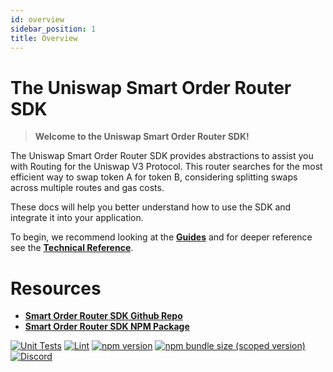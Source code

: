 ```yaml
---
id: overview
sidebar_position: 1
title: Overview
---
```


# The Uniswap Smart Order Router SDK

> **Welcome to the Uniswap Smart Order Router SDK!**

The Uniswap Smart Order Router SDK provides abstractions to assist you with Routing for the Uniswap V3 Protocol. This router searches for the most efficient way to swap token A for token B, considering splitting swaps across multiple routes and gas costs.

These docs will help you better understand how to use the SDK and integrate it into your application.

To begin, we recommend looking at the [**Guides**](../v3/guides/06-auto-router.md) and for deeper reference see the [**Technical Reference**](./reference/overview).


# Resources

- [**Smart Order Router SDK Github Repo**](https://github.com/Uniswap/smart-order-router)
- [**Smart Order Router SDK NPM Package**](https://www.npmjs.com/package/@uniswap/smart-order-router)

[![Unit Tests](https://github.com/Uniswap/uniswap-v3-sdk/workflows/Unit%20Tests/badge.svg)](https://github.com/Uniswap/uniswap-smart-order-router/actions?query=workflow%3A%22Unit+Tests%22)
[![Lint](https://github.com/Uniswap/uniswap-smart-order-router/workflows/Lint/badge.svg)](https://github.com/Uniswap/uniswap-smart-order-router/actions?query=workflow%3ALint)
[![npm version](https://img.shields.io/npm/v/@uniswap/smart-order-router/latest.svg)](https://www.npmjs.com/package/@uniswap/smart-order-router/v/latest)
[![npm bundle size (scoped version)](https://img.shields.io/bundlephobia/minzip/@uniswap/smart-order-router/latest.svg)](https://bundlephobia.com/result?p=@uniswap/smart-order-router@latest)
[![Discord](https://img.shields.io/badge/discord-join%20chat-blue.svg)](https://discord.com/channels/597638925346930701/607978109089611786)